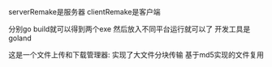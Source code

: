 serverRemake是服务器
clientRemake是客户端

分别go build就可以得到两个exe
然后放入不同平台运行就可以了
开发工具是goland

这是一个文件上传和下载管理器:
实现了大文件分块传输
基于md5实现的文件复用